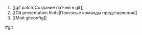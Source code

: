 1. [[git patch|Создание патчей в git]]
2. [[Git presentation hints|Полезные команды представления]]
3. [[Мой gitconfig]]

#git